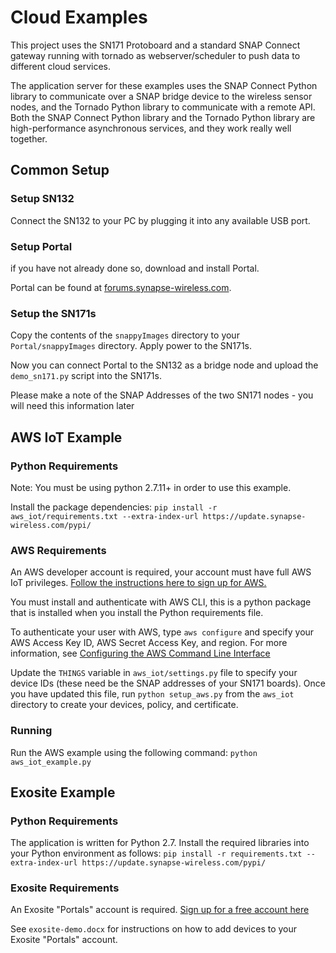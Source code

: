# Cloud Examples

This project uses the SN171 Protoboard and a standard SNAP Connect gateway running with tornado as webserver/scheduler 
to push data to different cloud services.

The application server for these examples uses the SNAP Connect Python library to communicate over a SNAP bridge
device to the wireless sensor nodes, and the Tornado Python library to communicate with a remote API. Both the SNAP 
Connect Python library and the Tornado Python library are high-performance asynchronous services, and they work 
really well together.

## Common Setup
### Setup SN132
Connect the SN132 to your PC by plugging it into any available USB port.

### Setup Portal
if you have not already done so, download and install Portal.

Portal can be found at [forums.synapse-wireless.com](forums.synapse-wireless.com).

### Setup the SN171s
Copy the contents of the `snappyImages` directory to your `Portal/snappyImages` directory. Apply power to the SN171s.

Now you can connect Portal to the SN132 as a bridge node and upload the `demo_sn171.py` script into the SN171s.

Please make a note of the SNAP Addresses of the two SN171 nodes - you will need this information later

## AWS IoT Example
### Python Requirements
Note: You must be using python 2.7.11+ in order to use this example.

Install the package dependencies:
```pip install -r aws_iot/requirements.txt --extra-index-url https://update.synapse-wireless.com/pypi/```

### AWS Requirements
An AWS developer account is required, your account must have full AWS IoT privileges. [Follow the instructions here to sign up for AWS.](http://docs.aws.amazon.com/cli/latest/userguide/cli-chap-getting-set-up.html#cli-signup)

You must install and authenticate with AWS CLI, this is a python package that is installed when you install the Python
requirements file.

To authenticate your user with AWS, type ```aws configure``` and specify your AWS Access Key ID, AWS Secret Access Key, 
and region. For more information, see [Configuring the AWS Command Line Interface](http://docs.aws.amazon.com/cli/latest/userguide/cli-chap-getting-started.html)

Update the ```THINGS``` variable in ```aws_iot/settings.py``` file to specify your device IDs (these need be the SNAP 
addresses of your SN171 boards). Once you have updated this file, run ```python setup_aws.py``` from the ```aws_iot```
directory to create your devices, policy, and certificate.

### Running
Run the AWS example using the following command:
```python aws_iot_example.py```

## Exosite Example
### Python Requirements
The application is written for Python 2.7. Install the required libraries into your Python environment as follows:
```pip install -r requirements.txt --extra-index-url https://update.synapse-wireless.com/pypi/```

### Exosite Requirements
An Exosite "Portals" account is required. [Sign up for a free account here](https://portals.exosite.com/signup?plan=2692704445)

See `exosite-demo.docx` for instructions on how to add devices to your Exosite "Portals" account.
